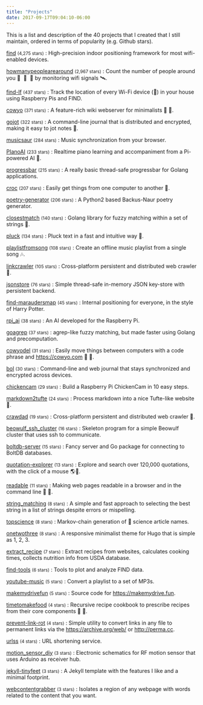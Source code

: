 ```yaml
---
title: "Projects"
date: 2017-09-17T09:04:10-06:00
---
```


This is a list and description of the 40 projects that I created that I still maintain, ordered in terms of popularity (e.g. Github stars).


[find](https://github.com/schollz/find) <small>(4,275 stars)</small>
: High-precision indoor positioning framework for most wifi-enabled devices.

[howmanypeoplearearound](https://github.com/schollz/howmanypeoplearearound) <small>(2,967 stars)</small>
: Count the number of people around you 👨 ‍ 👨 ‍ 👦 by monitoring wifi signals 🛰.

[find-lf](https://github.com/schollz/find-lf) <small>(437 stars)</small>
: Track the location of every Wi-Fi device (:iphone:) in your house using Raspberry Pis and FIND.

[cowyo](https://github.com/schollz/cowyo) <small>(371 stars)</small>
: A feature-rich wiki webserver for minimalists 🐄 💬.

[gojot](https://github.com/schollz/gojot) <small>(322 stars)</small>
: A command-line journal that is distributed and encrypted, making it easy to jot notes 📓.

[musicsaur](https://github.com/schollz/musicsaur) <small>(284 stars)</small>
: Music synchronization from your browser.

[PIanoAI](https://github.com/schollz/PIanoAI) <small>(233 stars)</small>
: Realtime piano learning and accompaniment from a Pi-powered AI 🎹.

[progressbar](https://github.com/schollz/progressbar) <small>(215 stars)</small>
: A really basic thread-safe progressbar for Golang applications.

[croc](https://github.com/schollz/croc) <small>(207 stars)</small>
: Easily get things from one computer to another 🐊.

[poetry-generator](https://github.com/schollz/poetry-generator) <small>(206 stars)</small>
: A Python2 based Backus-Naur poetry generator.

[closestmatch](https://github.com/schollz/closestmatch) <small>(140 stars)</small>
: Golang library for fuzzy matching within a set of strings 📃.

[pluck](https://github.com/schollz/pluck) <small>(134 stars)</small>
: Pluck text in a fast and intuitive way 🐓.

[playlistfromsong](https://github.com/schollz/playlistfromsong) <small>(108 stars)</small>
: Create an offline music playlist from a single song :notes:.

[linkcrawler](https://github.com/schollz/linkcrawler) <small>(105 stars)</small>
: Cross-platform persistent and distributed web crawler 🔗.

[jsonstore](https://github.com/schollz/jsonstore) <small>(76 stars)</small>
: Simple thread-safe in-memory JSON key-store with persistent backend.

[find-maraudersmap](https://github.com/schollz/find-maraudersmap) <small>(45 stars)</small>
: Internal positioning for everyone, in the style of Harry Potter.

[rpi_ai](https://github.com/schollz/rpi_ai) <small>(38 stars)</small>
: An AI developed for the Raspberry Pi.

[goagrep](https://github.com/schollz/goagrep) <small>(37 stars)</small>
: agrep-like fuzzy matching, but made faster using Golang and precomputation.

[cowyodel](https://github.com/schollz/cowyodel) <small>(31 stars)</small>
: Easily move things between computers with a code phrase and https://cowyo.com  🐄 💬.

[bol](https://github.com/schollz/bol) <small>(30 stars)</small>
: Command-line and web journal that stays synchronized and encrypted across devices.

[chickencam](https://github.com/schollz/chickencam) <small>(29 stars)</small>
: Build a Raspberry Pi ChickenCam in 10 easy steps.

[markdown2tufte](https://github.com/schollz/markdown2tufte) <small>(24 stars)</small>
: Process markdown into a nice Tufte-like website :book:.

[crawdad](https://github.com/schollz/crawdad) <small>(19 stars)</small>
: Cross-platform persistent and distributed web crawler 🦀.

[beowulf_ssh_cluster](https://github.com/schollz/beowulf_ssh_cluster) <small>(16 stars)</small>
: Skeleton program for a simple Beowulf cluster that uses ssh to communicate.

[boltdb-server](https://github.com/schollz/boltdb-server) <small>(15 stars)</small>
: Fancy server and Go package for connecting to BoltDB databases.

[quotation-explorer](https://github.com/schollz/quotation-explorer) <small>(13 stars)</small>
: Explore and search over 120,000 quotations, with the click of a mouse :earth_americas:💬.

[readable](https://github.com/schollz/readable) <small>(11 stars)</small>
: Making web pages readable in a browser and in the command line 🔗 :book:.

[string_matching](https://github.com/schollz/string_matching) <small>(8 stars)</small>
: A simple and fast approach to selecting the best string in a list of strings despite errors or mispelling.

[topscience](https://github.com/schollz/topscience) <small>(8 stars)</small>
: Markov-chain generation of 🔬 science article names.

[onetwothree](https://github.com/schollz/onetwothree) <small>(8 stars)</small>
: A responsive minimalist theme for Hugo that is simple as 1, 2, 3.

[extract_recipe](https://github.com/schollz/extract_recipe) <small>(7 stars)</small>
: Extract recipes from websites, calculates cooking times, collects nutrition info from USDA database.

[find-tools](https://github.com/schollz/find-tools) <small>(6 stars)</small>
: Tools to plot and analyze FIND data.

[youtube-music](https://github.com/schollz/youtube-music) <small>(5 stars)</small>
: Convert a playlist to a set of MP3s.

[makemydrivefun](https://github.com/schollz/makemydrivefun) <small>(5 stars)</small>
: Source code for https://makemydrive.fun.

[timetomakefood](https://github.com/schollz/timetomakefood) <small>(4 stars)</small>
: Recursive recipe cookbook to prescribe recipes from their core components :book: 🍔.

[prevent-link-rot](https://github.com/schollz/prevent-link-rot) <small>(4 stars)</small>
: Simple utility to convert links in any file to permanent links via the https://archive.org/web/ or http://perma.cc.

[urlss](https://github.com/schollz/urlss) <small>(4 stars)</small>
: URL shortening service.

[motion_sensor_diy](https://github.com/schollz/motion_sensor_diy) <small>(3 stars)</small>
: Electronic schematics for RF motion sensor that uses Arduino as receiver hub.

[jekyll-tinyfeet](https://github.com/schollz/jekyll-tinyfeet) <small>(3 stars)</small>
: A Jekyll template with the features I like and a minimal footprint.

[webcontentgrabber](https://github.com/schollz/webcontentgrabber) <small>(3 stars)</small>
: Isolates a region of any webpage with words related to the content that you want.
